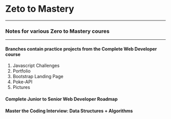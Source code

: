 # Zeto to Mastery

---

### Notes for various Zero to Mastery coures

---

#### Branches contain practice projects from the Complete Web Developer course

1. Javascript Challenges
2. Portfolio
3. Bootstrap Landing Page
4. Poke-API
5. Pictures


#### Complete Junior to Senior Web Developer Roadmap

#### Master the Coding Interview: Data Structures + Algorithms